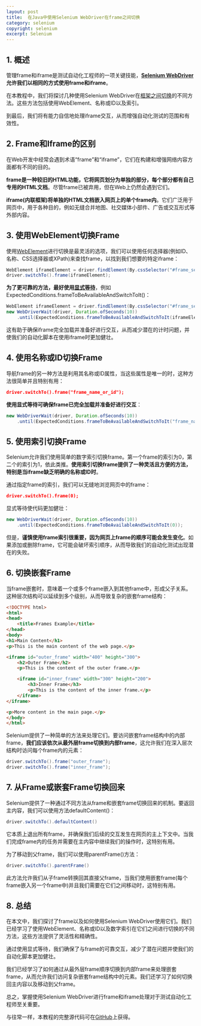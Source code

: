 ```yaml
---
layout: post
title:  在Java中使用Selenium WebDriver在frame之间切换
category: selenium
copyright: selenium
excerpt: Selenium
---
```


## 1. 概述

管理frame和iframe是测试自动化工程师的一项关键技能，**[Selenium WebDriver](https://www.baeldung.com/java-selenium-with-junit-and-testng)允许我们以相同的方式使用frame和iframe**。

在本教程中，我们将探讨几种使用Selenium WebDriver在[框架之间切换](https://www.selenium.dev/documentation/webdriver/interactions/frames/)的不同方法。这些方法包括使用WebElement、名称或ID以及索引。

到最后，我们将有能力自信地处理iframe交互，从而增强自动化测试的范围和有效性。

## 2. Frame和Iframe的区别

在Web开发中经常会遇到术语“frame”和“iframe”，它们在构建和增强网络内容方面都有不同的目的。

**frame是一种较旧的HTML功能，它将网页划分为单独的部分，每个部分都有自己专用的HTML文档**。尽管frame已被弃用，但在Web上仍然会遇到它们。

**iframe(内联框架)将单独的HTML文档嵌入网页上的单个frame内**。它们广泛用于网页中，用于各种目的，例如无缝合并地图、社交媒体小部件、广告或交互形式等外部内容。

## 3. 使用WebElement切换Frame

使用[WebElement](https://www.selenium.dev/documentation/webdriver/elements/finders/)进行切换是最灵活的选项，我们可以使用任何选择器(例如ID、名称、CSS选择器或XPath)来查找frame，以找到我们想要的特定iframe：

```java
WebElement iframeElement = driver.findElement(By.cssSelector("#frame_selector"));
driver.switchTo().frame(iframeElement);
```

**为了更可靠的方法，最好使用[显式等待](https://www.baeldung.com/selenium-implicit-explicit-wait)**，例如ExpectedConditions.frameToBeAvailableAndSwitchToIt()：

```java
WebElement iframeElement = driver.findElement(By.cssSelector("#frame_selector"));
new WebDriverWait(driver, Duration.ofSeconds(10))
    .until(ExpectedConditions.frameToBeAvailableAndSwitchToIt(iframeElement))
```

这有助于确保iframe完全加载并准备好进行交互，从而减少潜在的计时问题，并使我们的自动化脚本在使用iframe时更加健壮。

## 4. 使用名称或ID切换Frame

导航frame的另一种方法是利用其名称或ID属性，当这些属性是唯一的时，这种方法很简单并且特别有用：

```json
driver.switchTo().frame("frame_name_or_id");
```

**使用显式等待可确保frame已完全加载并准备好进行交互**：

```java
new WebDriverWait(driver, Duration.ofSeconds(10))
    .until(ExpectedConditions.frameToBeAvailableAndSwitchToIt("frame_name_or_id"));
```

## 5. 使用索引切换Frame

Selenium允许我们使用简单的数字索引切换frame。第一个frame的索引为0，第二个的索引为1，依此类推。**使用索引切换frame提供了一种灵活且方便的方法，特别是当iframe缺乏明确的名称或ID时**。

通过指定frame的索引，我们可以无缝地浏览网页中的frame：

```json
driver.switchTo().frame(0);
```

显式等待使代码更加健壮：

```java
new WebDriverWait(driver, Duration.ofSeconds(10))
    .until(ExpectedConditions.frameToBeAvailableAndSwitchToIt(0));
```

但是，**谨慎使用frame索引很重要，因为网页上frame的顺序可能会发生变化**。如果添加或删除frame，它可能会破坏索引顺序，从而导致我们的自动化测试出现潜在的失败。

## 6. 切换嵌套Frame

当frame嵌套时，意味着一个或多个frame嵌入到其他frame中，形成父子关系。这种层次结构可以延续到多个级别，从而导致复杂的嵌套frame结构：

```html
<!DOCTYPE html>
<html>
<head>
    <title>Frames Example</title>
</head>
<body>
<h1>Main Content</h1>
<p>This is the main content of the web page.</p>

<iframe id="outer_frame" width="400" height="300">
    <h2>Outer Frame</h2>
    <p>This is the content of the outer frame.</p>

    <iframe id="inner_frame" width="300" height="200">
        <h3>Inner Frame</h3>
        <p>This is the content of the inner frame.</p>
    </iframe>
</iframe>

<p>More content in the main page.</p>
</body>
</html>
```

Selenium提供了一种简单的方法来处理它们。要访问嵌套frame结构中的内部frame，**我们应该依次从最外层frame切换到内部frame**，这允许我们在深入层次结构时访问每个frame内的元素：

```java
driver.switchTo().frame("outer_frame");
driver.switchTo().frame("inner_frame");
```

## 7. 从Frame或嵌套Frame切换回来

Selenium提供了一种通过不同方法从frame和嵌套frame切换回来的机制。要返回主内容，我们可以使用方法defaultContent()：

```java
driver.switchTo().defaultContent()
```

它本质上退出所有frame，并确保我们后续的交互发生在网页的主上下文中。当我们完成frame内的任务并需要在主内容中继续我们的操作时，这特别有用。

为了移动到父frame，我们可以使用parentFrame()方法：

```java
driver.switchTo().parentFrame()
```

此方法允许我们从子frame转换回其直接父frame，当我们使用嵌套frame(每个frame嵌入另一个frame中)并且我们需要在它们之间移动时，这特别有用。

## 8. 总结

在本文中，我们探讨了frame以及如何使用Selenium WebDriver使用它们。我们已经学习了使用WebElement、名称或ID以及数字索引在它们之间进行切换的不同方法，这些方法提供了灵活性和精确性。

通过使用显式等待，我们确保了与frame的可靠交互，减少了潜在问题并使我们的自动化脚本更加健壮。

我们已经学习了如何通过从最外层frame顺序切换到内部frame来处理嵌套frame，从而允许我们访问复杂嵌套frame结构中的元素。我们还学习了如何切换回主内容以及移动到父frame。

总之，掌握使用Selenium WebDriver进行frame和iframe处理对于测试自动化工程师至关重要。

与往常一样，本教程的完整源代码可在[GitHub](https://github.com/tuyucheng7/taketoday-tutorial4j/tree/master/software.test/selenium-2)上获得。